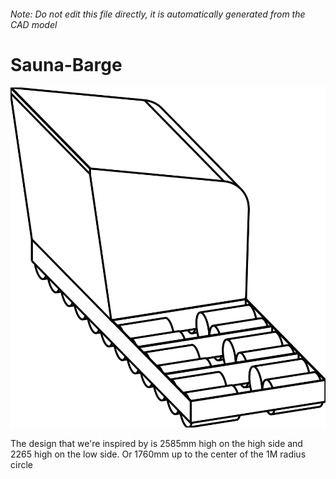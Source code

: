 ###### Note: Do not edit this file directly, it is automatically generated from the CAD model

# Sauna-Barge

![](/project.svg)



 The design that we're inspired by is 2585mm high on the high side and 2265 high on the low side. Or 1760mm up to the center of the 1M radius circle



